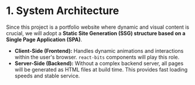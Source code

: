 # 1. System Architecture
Since this project is a portfolio website where dynamic and visual content is crucial, we will adopt a **Static Site Generation (SSG) structure based on a Single Page Application (SPA)**.
* **Client-Side (Frontend):** Handles dynamic animations and interactions within the user's browser. `react-bits` components will play this role.
* **Server-Side (Backend):** Without a complex backend server, all pages will be generated as HTML files at build time. This provides fast loading speeds and stable service.
